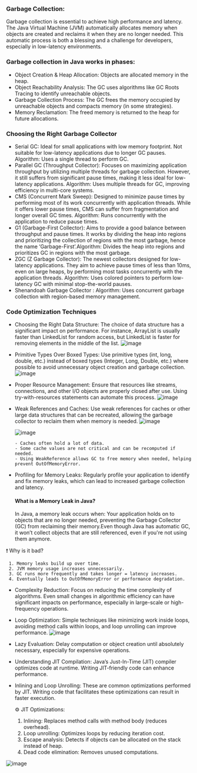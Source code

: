 
### Garbage Collection:
Garbage collection is essential to achieve high performance and latency. The Java Virtual Machine (JVM) automatically allocates memory when objects are created and reclaims it when they are no longer needed. This automatic process is both a blessing and a challenge for developers, especially in low-latency environments.

### Garbage collection in Java works in phases:

 - Object Creation & Heap Allocation: Objects are allocated memory in the heap.
 - Object Reachability Analysis: The GC uses algorithms like GC Roots Tracing to identify unreachable objects.
 - Garbage Collection Process: The GC frees the memory occupied by unreachable objects and compacts memory (in some strategies).
 - Memory Reclamation: The freed memory is returned to the heap for future allocations.

### Choosing the Right Garbage Collector

- Serial GC: Ideal for small applications with low memory footprint. Not suitable for low-latency applications due to longer GC pauses. Algorithm: Uses a single thread to perform GC.
- Parallel GC (Throughput Collector): Focuses on maximizing application throughput by utilizing multiple threads for garbage collection. However, it still suffers from significant pause times, making it less ideal for low-latency applications. Algorithm: Uses multiple threads for GC, improving efficiency in multi-core systems.
- CMS (Concurrent Mark Sweep): Designed to minimize pause times by performing most of its work concurrently with application threads. While it offers lower pause times, CMS can suffer from fragmentation and longer overall GC times. Algorithm: Runs concurrently with the application to reduce pause times.
- G1 (Garbage-First Collector): Aims to provide a good balance between throughput and pause times. It works by dividing the heap into regions and prioritizing the collection of regions with the most garbage, hence the name ‘Garbage-First’.Algorithm: Divides the heap into regions and prioritizes GC in regions with the most garbage.
- ZGC (Z Garbage Collector): The newest collectors designed for low-latency applications. They aim to achieve pause times of less than 10ms, even on large heaps, by performing most tasks concurrently with the application threads. Algorithm: Uses colored pointers to perform low-latency GC with minimal stop-the-world pauses.
- Shenandoah Garbage Collector : Algorithm: Uses concurrent garbage collection with region-based memory management.


### Code Optimization Techniques

- Choosing the Right Data Structure: The choice of data structure has a significant impact on performance. For instance, ArrayList is usually faster than LinkedList for random access, but LinkedList is faster for removing elements in the middle of the list.
  ![image](https://github.com/user-attachments/assets/aedb99ee-75bc-4a20-99ce-75c913dbc41d)
- Primitive Types Over Boxed Types: Use primitive types (int, long, double, etc.) instead of boxed types (Integer, Long, Double, etc.) where possible to avoid unnecessary object creation and garbage collection.
   ![image](https://github.com/user-attachments/assets/d3c82d03-bc34-4519-b3a4-ade039265415)
- Proper Resource Management: Ensure that resources like streams, connections, and other I/O objects are properly closed after use. Using try-with-resources statements can automate this process.
   ![image](https://github.com/user-attachments/assets/47bc5236-125e-4729-a361-958173517044)
- Weak References and Caches: Use weak references for caches or other large data structures that can be recreated, allowing the garbage collector to reclaim them when memory is needed.
   ![image](https://github.com/user-attachments/assets/c66b1d2f-0ab4-434c-a5af-60364083554e)

  ![image](https://github.com/user-attachments/assets/c376dd0d-59d8-479f-aa2d-80be8480a616)

      - Caches often hold a lot of data.
      - Some cache values are not critical and can be recomputed if needed.
      - Using WeakReference allows GC to free memory when needed, helping prevent OutOfMemoryError.

- Profiling for Memory Leaks: Regularly profile your application to identify and fix memory leaks, which can lead to increased garbage collection and latency.

    #### What is a Memory Leak in Java?
     In Java, a memory leak occurs when: Your application holds on to objects that are no longer needed, preventing the Garbage Collector (GC) from reclaiming their memory.Even though Java has automatic GC, it won’t collect objects that are still referenced, even if you're not using them anymore.

❗ Why is it bad?

     1. Memory leaks build up over time.
     2. JVM memory usage increases unnecessarily.
     3. GC runs more frequently and takes longer = latency increases.
     4. Eventually leads to OutOfMemoryError or performance degradation.
- Complexity Reduction: Focus on reducing the time complexity of algorithms. Even small changes in algorithmic efficiency can have significant impacts on performance, especially in large-scale or high-frequency operations.
- Loop Optimization: Simple techniques like minimizing work inside loops, avoiding method calls within loops, and loop unrolling can improve performance.
   ![image](https://github.com/user-attachments/assets/758f613d-d184-4d3a-a046-e42552a520fc)
- Lazy Evaluation: Delay computation or object creation until absolutely necessary, especially for expensive operations.
- Understanding JIT Compilation: Java’s Just-In-Time (JIT) compiler optimizes code at runtime. Writing JIT-friendly code can enhance performance.
- Inlining and Loop Unrolling: These are common optimizations performed by JIT. Writing code that facilitates these optimizations can result in faster execution.

  ⚙️ JIT Optimizations:

   1. Inlining: Replaces method calls with method body (reduces overhead).
   2. Loop unrolling: Optimizes loops by reducing iteration cost.
   3. Escape analysis: Detects if objects can be allocated on the stack instead of heap.
   4. Dead code elimination: Removes unused computations.  
  
![image](https://github.com/user-attachments/assets/fb5352d7-66ab-453b-81c4-eb56404053f4)

